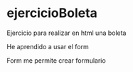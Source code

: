 # ejercicioBoleta
Ejercicio para realizar en html una boleta

He aprendido a usar el form

Form me permite crear formulario

